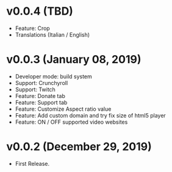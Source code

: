 # v0.0.4 (TBD)
* Feature: Crop
* Translations (Italian / English)

# v0.0.3 (January 08, 2019)
* Developer mode: build system
* Support: Crunchyroll
* Support: Twitch
* Feature: Donate tab
* Feature: Support tab
* Feature: Customize Aspect ratio value
* Feature: Add custom domain and try fix size of html5 player
* Feature: ON / OFF supported video websites

# v0.0.2 (December 29, 2019)
* First Release.
